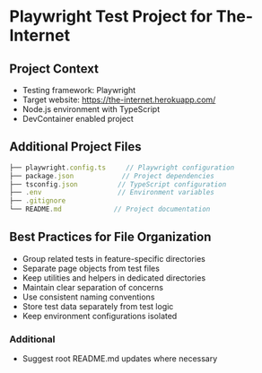 # Playwright Test Project for The-Internet

## Project Context
- Testing framework: Playwright
- Target website: https://the-internet.herokuapp.com/
- Node.js environment with TypeScript
- DevContainer enabled project

## Additional Project Files
```typescript
├── playwright.config.ts     // Playwright configuration
├── package.json            // Project dependencies
├── tsconfig.json          // TypeScript configuration
├── .env                   // Environment variables
├── .gitignore
└── README.md             // Project documentation
```

## Best Practices for File Organization
- Group related tests in feature-specific directories
- Separate page objects from test files
- Keep utilities and helpers in dedicated directories
- Maintain clear separation of concerns
- Use consistent naming conventions
- Store test data separately from test logic
- Keep environment configurations isolated

### Additional
- Suggest root README.md updates where necessary